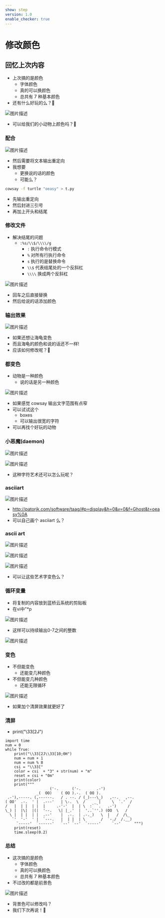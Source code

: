 ```yaml
---
show: step
version: 1.0
enable_checker: true
---
```


# 修改颜色

## 回忆上次内容

- 上次搞的是颜色
	- 字体颜色
	- 真的可以换颜色
	- 总共有 7 种基本颜色
- 还有什么好玩的么？🤔

![图片描述](https://doc.shiyanlou.com/courses/uid1190679-20210924-1632457941215)

- 可以给我们的小动物上颜色吗？🤔


### 配合

![图片描述](https://doc.shiyanlou.com/courses/uid1190679-20210306-1615033791688)

- 然后需要将文本输出重定向
- 我想要
  - 更换说的话的颜色
  - 可能么？

```bash
cowsay -f turtle "oeasy" > t.py
```

- 先输出重定向
- 然后封进三引号
- 再加上开头和结尾

### 修改文件

- 解决结尾的问题
  - `:%s/\\$/\\\\/g`
	 - `:` 执行命令行模式
	 - `%` 对所有行执行命令
	 - `s` 执行的是替换命令
	 - `\\$` 代表结尾处的一个反斜杠
	 - `\\\\` 换成两个反斜杠

![图片描述](https://doc.shiyanlou.com/courses/uid1190679-20221025-1666694438761)

- 回车之后直接替换
- 然后给说的话添加颜色

### 输出效果

![图片描述](https://doc.shiyanlou.com/courses/uid1190679-20220306-1646569974454)

- 如果还想让海龟变色
- 而且海龟的颜色和说的话还不一样!
- 应该如何修改呢？🤔

### 都变色

- 动物是一种颜色
	- 说的话是另一种颜色

![图片描述](https://doc.shiyanlou.com/courses/uid1190679-20220421-1650545835278)

- 如果感觉 cowsay 输出文字范围有点窄
- 可以试试这个
	- boxes
	- 可以输出很宽的字符
- 可以再找个好玩的动物


### 小恶魔(daemon)

![图片描述](https://doc.shiyanlou.com/courses/uid1190679-20220428-1651150511109)

![图片描述](https://doc.shiyanlou.com/courses/uid1190679-20220428-1651150521727)

- 这种字符艺术还可以怎么玩呢？

### asciiart

![图片描述](https://doc.shiyanlou.com/courses/uid1190679-20221025-1666695151717)

- http://patorjk.com/software/taag/#p=display&h=0&v=0&f=Ghost&t=oeasy%0A
- 可以自己画个 asciiart 么？

### ascii art

![图片描述](https://doc.shiyanlou.com/courses/uid1190679-20220421-1650546793442)

![图片描述](https://doc.shiyanlou.com/courses/uid1190679-20220421-1650546800094)

![图片描述](https://doc.shiyanlou.com/courses/uid1190679-20220421-1650546807954)

- 可以让这些艺术字变色么？

### 循环变量

- 将复制的内容放到蓝桥云系统的剪贴板
- 在vi中"*p

![图片描述](https://doc.shiyanlou.com/courses/uid1190679-20221025-1666694747765)

- 这样可以持续输出0-7之间的整数

![图片描述](https://doc.shiyanlou.com/courses/uid1190679-20221025-1666694759668)

### 变色

- 不但能变色
	- 还能变几种颜色
- 不但能变几种颜色
	- 还能无限循环

![图片描述](https://doc.shiyanlou.com/courses/uid1190679-20221025-1666695477452)

- 如果加个清屏效果就更好了

### 清屏

- print("\33[2J")

```
import time
num = 0
while True:
    print("\\33[2J\\33[10;0H")
    num = num + 1
    num = num % 8
    csi = "\\33["
    color = csi  + "3" + str(num) + "m"
    reset = csi + "0m"
    print(color)
    print("""
                    ('-.      ('-.       .-')
              _(  OO)    ( OO ).-.  ( OO ).
 .-'),-----. (,------.   / . --. / (_)---\_)   ,--.   ,--.
( OO'  .-.  ' |  .---'   | \-.  \  /    _ |     \  `.'  /
/   |  | |  | |  |     .-'-'  |  | \  :` `.   .-')     /
\_) |  |\|  |(|  '--.   \| |_.'  |  '..`''.) (OO  \   /
  \ |  | |  | |  .--'    |  .-.  | .-._)   \  |   /  /\_
   `'  '-'  ' |  `---.   |  | |  | \       /  `-./  /.__)
     `-----'  `------'   `--' `--'  `-----'     `--'      """)
    print(reset)
    time.sleep(0.2)
```

### 总结

- 这次搞的是颜色
	- 字体颜色
	- 真的可以换颜色
	- 总共有 7 种基本颜色
- 不过改的都是前景色

![图片描述](https://doc.shiyanlou.com/courses/uid1190679-20221025-1666695650659)

- 背景色可以修改吗？
- 我们下次再说！👋

